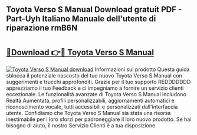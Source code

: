 ## Toyota Verso S Manual Download gratuit PDF - Part-Uyh Italiano Manuale dell'utente di riparazione rmB6N

# <h2><a href="http://dffctq4.blite.top/?on=Toyota+Verso+S+Manual">🔗Download 👉🔴 Toyota Verso S Manual</a></h2>

[![Toyota Verso S Manual download](https://i.imgur.com/lujVjoI.png)](http://dffctq4.blite.top/?on=Toyota+Verso+S+Manual)
Informazioni sul prodotto Questa guida sblocca il potenziale nascosto del tuo nuovo Toyota Verso S Manual con suggerimenti e trucchi approfonditi. Grazie per il tuo supporto REDDDDDDD apprezziamo il tuo Feedback e ci impegniamo a fornire un servizio clienti eccezionale. Le funzionalità avanzate di Toyota Verso S Manual includono Realtà Aumentata, profili personalizzabili, aggiornamenti automatici e riconoscimento vocale, tutti accessibili e personalizzati dall'interfaccia utente. Confidiamo che Toyota Verso S Manual sia stata una risorsa inestimabile per i loro sforzi per padroneggiare il loro nuovo prodotto. Se hai bisogno di aiuto, il nostro Servizio Clienti è a tua disposizione.
